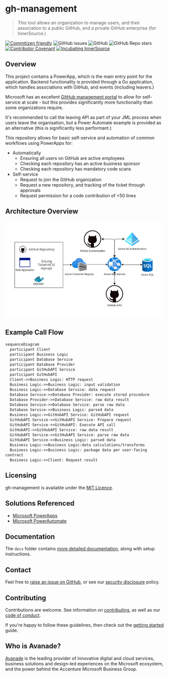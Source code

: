 # gh-management
> This tool allows an organization to manage users, and their association to a public GitHub, and a private GitHub enterprise (for InnerSource.)

[![Commitizen friendly](https://img.shields.io/badge/commitizen-friendly-brightgreen.svg)](http://commitizen.github.io/cz-cli/)
![GitHub issues](https://img.shields.io/github/issues/Avanade/gh-management)
![GitHub](https://img.shields.io/github/license/Avanade/gh-management)
![GitHub Repo stars](https://img.shields.io/github/stars/Avanade/gh-management?style=social)
[![Contributor Covenant](https://img.shields.io/badge/Contributor%20Covenant-2.1-4baaaa.svg)](https://avanade.github.io/code-of-conduct/)
[![Incubating InnerSource](https://img.shields.io/badge/Incubating-Ava--Maturity-%23FF5800?labelColor=yellow)](https://avanade.github.io/maturity-model/)

## Overview
<!-- TODO: Update overview -->

This project contains a PowerApp, which is the main entry point for the application. Backend functionality is provided through a Go application, which handles associations with GitHub, and events (including leavers.)

Microsoft has an excellent [GitHub management portal](https://github.com/microsoft/opensource-portal) to allow for self-service at scale - but this provides significantly more functionality than some organizations require.

It's recommended to call the leaving API as part of your JML process when users leave the organisation, but a Power Automate example is provided as an alternative (this is significantly less performant.)

This repository allows for basic self-service and automation of common workflows using PowerApps for:
- Automatically
  - Ensuring all users on GitHub are active employees
  - Checking each repository has an active business sponsor
  - Checking each repository has mandatory code scans
- Self-service
  - Request to join the GitHub organization
  - Request a new repository, and tracking of the ticket through approvals
  - Request permission for a code contribution of <50 lines

## Architecture Overview
![Architecture Diagram](./docs/diagrams/go-gh-mgmt.png)


## Example Call Flow

  ```mermaid
  sequenceDiagram
    participant Client
    participant Business Logic
    participant Database Service
    participant Database Provider
    participant GitHubAPI Service
    participant GitHubAPI
    Client->>Business Logic: HTTP request
    Business Logic->>Business Logic: input validation
    Business Logic->>Database Service: data request
    Database Service->>Database Provider: execute stored procedure
    Database Provider->>Database Service: raw data result
    Database Service->>Database Service: parse raw data
    Database Service->>Business Logic: parsed data
    Business Logic->>GitHubAPI Service: GitHubAPI request
    GitHubAPI Service->>GitHubAPI Service: Prepare request
    GitHubAPI Service->>GitHubAPI: Execute API call
    GitHubAPI->>GitHubAPI Service: raw data result
    GitHubAPI Service->>GitHubAPI Service: parse raw data
    GitHubAPI Service->>Business Logic: parsed data
    Business Logic->>Business Logic:data calculations/transforms
    Business Logic->>Business Logic: package data per user-facing contract
    Business Logic->>Client: Request result
  ```

## Licensing
gh-management is available under the [MIT Licence](./LICENCE).

## Solutions Referenced
<!-- TODO: Update referenced solutions -->
- [Microsoft PowerApps](https://docs.microsoft.com/en-us/powerapps/WT.mc_id=AI-MVP-5004204)
- [Microsoft PowerAutomate](https://docs.microsoft.com/en-us/power-automate/?WT.mc_id=AI-MVP-5004204)

## Documentation
The `docs` folder contains [more detailed documentation](./docs/start-here.md), along with setup instructions.

## Contact
Feel free to [raise an issue on GitHub](https://github.com/Avanade/gh-management/issues), or see our [security disclosure](./SECURITY.md) policy.

## Contributing
Contributions are welcome. See information on [contributing](./CONTRIBUTING.md), as well as our [code of conduct](https://avanade.github.io/code-of-conduct/).

If you're happy to follow these guidelines, then check out the [getting started](./docs/start-here.md) guide.

## Who is Avanade?

[Avanade](https://www.avanade.com) is the leading provider of innovative digital and cloud services, business solutions and design-led experiences on the Microsoft ecosystem, and the power behind the Accenture Microsoft Business Group.